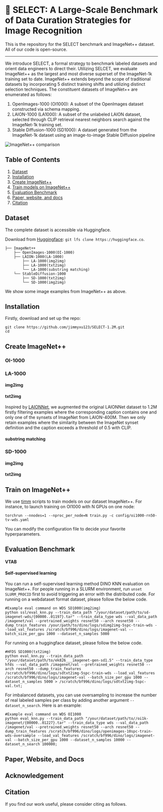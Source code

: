 # 🌋 SELECT: A Large-Scale Benchmark of Data Curation Strategies for Image Recognition
This is the repository for the SELECT benchmark and ImageNet++ dataset. All of our code is open-source.

---

We introduce SELECT, a formal strategy to benchmark labeled datasets and orient data engineers to direct their. Utilizing SELCET, we evaluate ImageNet++ as the largest and most diverse superset of the ImageNet-1k training set to date. ImageNet++ extends beyond the scope of traditional datasets by incorporating 5 distinct training shifts and utilizing distinct selection techniques. The constituent datasets of ImageNet++ are enumerated as follows:
1. OpenImages-1000 (OI1000): A subset of the OpenImages dataset constructed via schema mapping.
2. LAION-1000 (LA1000): A subset of the unlabeled LAION dataset, selected through CLIP retrieval nearest neighbors search against the ImageNet-1k training set.
3. Stable Diffusion-1000 (SD1000): A dataset generated from the ImageNet-1k dataset using an image-to-image Stable Diffusion pipeline

![ImageNet++ comparison](images/imagenetpp.png)

## Table of Contents

1. [Dataset](#dataset)
2. [Installation](#installation)
3. [Create ImageNet++](#imagenetpp)
4. [Train models on ImageNet++](#Train)
5. [Evaluation Benchmark](#eval)
6. [Paper, website, and docs](#paper)
7. [Citation](#citation)

## Dataset 
The complete dataset is accessible via Huggingface.

Download from [Huggingface](https://huggingface.co): `git lfs clone https://huggingface.co`.

```
├── ImageNet++
    ├── OpenImages-1000(OI-1000)
    ├── LAION-1000(LA-1000)
        ├── LA-1000(img2img)
        ├── LA-1000(txt2img)
        └── LA-1000(substring matching)
    └── StableDiffusion-1000
        ├── SD-1000(txt2img)
        └── SD-1000(img2img)
``` 
We show some image examples from ImageNet++ as above. 

## Installation
Firstly, download and set up the repo:
```
git clone https://github.com/jimmyxu123/SELECT-1.2M.git
cd 
```
## Create ImageNet++  
### OI-1000

### LA-1000
#### img2img
#### txt2img
Inspired by [LAIONNet](https://github.com/alishiraliGit/eval-on-laion), we augmented the original LAIONNet dataset to 1.2M firstly filtering examples where the corresponding caption contains one and only one of the synsets of ImageNet from LAION-400M. Then we only retain examples where the similarity between the ImageNet synset definition and the caption exceeds a threshold of 0.5 with CLIP.
#### substring matching

### SD-1000
#### img2img
#### txt2img

## Train on ImageNet++
We use [timm](https://github.com/huggingface/pytorch-image-models) scripts to train models on our dataset ImageNet++. For instance, to launch training on OI1000 with N GPUs on one node:
```
torchrun --nnodes=1 --nproc_per_node=N train.py -c config/oi1000-rn50-tv-wds.yaml
```
You can modify the configuration file to decide your favorite hyperparameters.

## Evaluation Benchmark

#### VTAB

#### Self-supervised learning
You can run a self-supervised learning method DINO KNN evaluation on ImageNet++. For people running in a SLURM environment, run `unset SLURM_PROCID` first to avoid triggering an error with the distributed code. 
For running on a webdataset format dataset, please follow the below code. 
```
#Example eval command on WDS SD1000(img2img)
python ssl/eval_knn.py --train_data_path "/your/dataset/path/to/sd-imagenet-wds/{00000..01197}.tar" --train_data_type wds --val_data_path /imagenet/val --pretrained_weights resnet50 --arch resnet50 --dump_train_features /your/path/to/dino/logs/sdimg2img-5spc-train-wds --load_val_features /scratch/bf996/dino/logs/imagenet-val --batch_size_per_gpu 1000 --dataset_n_samples 5000
```
For running on a huggingface dataset, please follow the below code.
```
#HFDS SD1000(txt2img)
python eval_knn.py --train_data_path "/your/dataset/path/to/ek826___imagenet-gen-sd1.5" --train_data_type hfds --val_data_path /imagenet/val --pretrained_weights resnet50 --arch resnet50 --dump_train_features /scratch/bf996/dino/logs/sdtxt2img-5spc-train-wds --load_val_features /scratch/bf996/dino/logs/imagenet-val --batch_size_per_gpu 1000 --dataset_n_samples 5000 > /scratch/bf996/dino/logs/sdtxt2img-5spc-val.txt;
```
For imbalanced datasets, you can use oversampling to increase the number of real labeled samples per class by adding another argument `--dataset_n_search`. Here is an example:
```
#Example eval command on WDS OI1000
python eval_knn.py --train_data_path "/your/dataset/path/to//oi1k-imagenet/{00000..01227}.tar" --train_data_type wds --val_data_path /imagenet/val --pretrained_weights resnet50 --arch resnet50 --dump_train_features /scratch/bf996/dino/logs/openimages-10spc-train-wds-oversample --load_val_features /scratch/bf996/dino/logs/imagenet-val --batch_size_per_gpu 1000 --dataset_n_samples 10000 --dataset_n_search 100000;
```


## Paper, Website, and Docs
<h2 id="paper"></h2>

## Acknowledgement


## Citation

If you find our work useful, please consider citing as follows.

